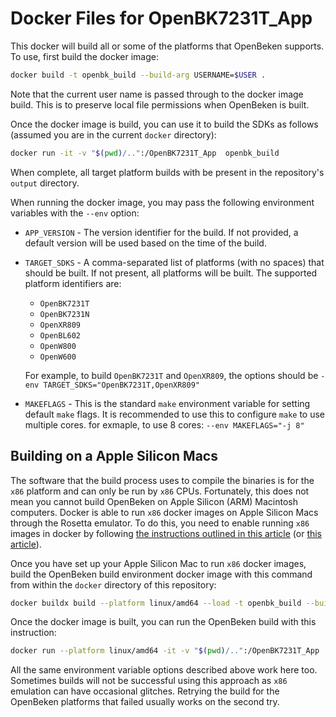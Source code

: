 # Docker Files for OpenBK7231T_App

This docker will build all or some of the platforms that OpenBeken supports. To use, first build the docker image:

```sh
docker build -t openbk_build --build-arg USERNAME=$USER .
```

Note that the current user name is passed through to the docker image build. This is to preserve local file permissions when OpenBeken is built.

Once the docker image is build, you can use it to build the SDKs as follows (assumed you are in the current `docker` directory):

```sh
docker run -it -v "$(pwd)/..":/OpenBK7231T_App  openbk_build
```

When complete, all target platform builds with be present in the repository's `output` directory.

When running the docker image, you may pass the following environment variables with the `--env` option:

* `APP_VERSION` - The version identifier for the build. If not provided, a default version will be used based on the time of the build.
* `TARGET_SDKS` - A comma-separated list of platforms (with no spaces) that should be built. If not present, all platforms will be built. The supported platform identifiers are:
  * `OpenBK7231T`
  * `OpenBK7231N`
  * `OpenXR809`
  * `OpenBL602`
  * `OpenW800`
  * `OpenW600`

  For example, to build `OpenBK7231T` and `OpenXR809`, the options should be `-env TARGET_SDKS="OpenBK7231T,OpenXR809"`
* `MAKEFLAGS` - This is the standard `make` environment variable for setting default `make` flags. It is recommended to use this to configure `make` to use multiple cores. for exmaple, to use 8 cores: `--env MAKEFLAGS="-j 8"`

## Building on a Apple Silicon Macs
The software that the build process uses to compile the binaries is for the `x86` platform and can only be run by `x86` CPUs. Fortunately, this does not mean you cannot build OpenBeken on Apple Silicon (ARM) Macintosh computers. Docker is able to run `x86` docker images on Apple Silicon Macs through the Rosetta emulator. To do this, you need to enable running `x86` images in docker by following [the instructions outlined in this article](https://blog.jaimyn.dev/how-to-build-multi-architecture-docker-images-on-an-m1-mac/) (or [this article](https://levelup.gitconnected.com/docker-on-apple-silicon-mac-how-to-run-x86-containers-with-rosetta-2-4a679913a0d5)).

Once you have set up your Apple Silicon Mac to run `x86` docker images, build the OpenBeken build environment docker image with this command from within the `docker` directory of this repository:
```sh
docker buildx build --platform linux/amd64 --load -t openbk_build --build-arg USERNAME=$USER .
```

Once the docker image is built, you can run the OpenBeken build with this instruction:
```sh
docker run --platform linux/amd64 -it -v "$(pwd)/..":/OpenBK7231T_App  openbk_build
```

All the same environment variable options described above work here too. Sometimes builds will not be successful using this approach as `x86` emulation can have occasional glitches. Retrying the build for the OpenBeken platforms that failed usually works on the second try.